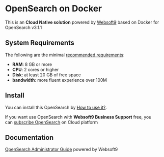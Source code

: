 # OpenSearch on Docker  

This is an **Cloud Native solution** powered by [Websoft9](https://www.websoft9.com) based on Docker for OpenSearch v3.1.1

## System Requirements

The following are the minimal [recommended requirements](https://github.com/onlyoffice/docker#recommended-system-requirements):

* **RAM**: 8 GB or more
* **CPU**: 2 cores or higher
* **Disk**: at least 20 GB of free space
* **bandwidth**: more fluent experience over 100M  

## Install

You can install this OpenSearch by [How to use it?](https://github.com/Websoft9/docker-library#how-to-use-it).   

If you want use OpenSearch with **Websoft9 Business Support** free, you can [subscribe OpenSearch](https://www.websoft9.com/apps) on Cloud platform

## Documentation

[OpenSearch Administrator Guide](https://support.websoft9.com/docs/opensearch) powered by Websoft9
